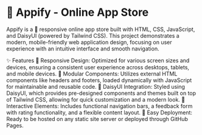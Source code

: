 # 🚀 Appify - Online App Store
Appify is a 🌟 responsive online app store built with HTML, CSS, JavaScript, and DaisyUI (powered by Tailwind CSS). This project demonstrates a modern, mobile-friendly web application design, focusing on user experience with an intuitive interface and smooth navigation.

✨ Features
📱 Responsive Design: Optimized for various screen sizes and devices, ensuring a consistent user experience across desktops, tablets, and mobile devices.
🧩 Modular Components: Utilizes external HTML components like headers and footers, loaded dynamically with JavaScript for maintainable and reusable code.
🎨 DaisyUI Integration: Styled using DaisyUI, which provides pre-designed components and themes built on top of Tailwind CSS, allowing for quick customization and a modern look.
🔄 Interactive Elements: Includes functional navigation bars, a feedback form with rating functionality, and a flexible content layout.
🚀 Easy Deployment: Ready to be hosted on any static site server or deployed through GitHub Pages.
